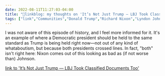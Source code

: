 ```yaml
---
date: 2022-08-11T11:27:03-04:00
title: "🔗linkblog: my thoughts on 'It’s Not Just Trump — LBJ Took Classified Documents Too'"
tags: ["link","Communities","Donald Trump","Richard Nixon","Lyndon Johnson","whataboutism"]
---
```

I was not aware of this episode of history, and I feel more informed for it. It's an example of where a Democratic president should be held to the same standard as Trump is being held right now—not out of any kind of whataboutism, but because both presidents crossed lines. In fact, "both" isn't right here: Nixon comes out of this looking as bad as (if not worse than) Johnson.
 

[link to 'It’s Not Just Trump — LBJ Took Classified Documents Too'](https://theintercept.com/2022/08/11/trump-fbi-mar-a-lago-classified-documents-lbj/)
